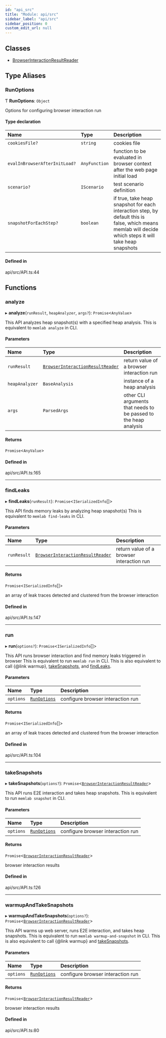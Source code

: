 ```yaml
---
id: "api_src"
title: "Module: api/src"
sidebar_label: "api/src"
sidebar_position: 0
custom_edit_url: null
---
```


## Classes

- [BrowserInteractionResultReader](../classes/api_src.BrowserInteractionResultReader.md)

## Type Aliases

### RunOptions

Ƭ **RunOptions**: `Object`

Options for configuring browser interaction run

#### Type declaration

| Name | Type | Description |
| :------ | :------ | :------ |
| `cookiesFile?` | `string` | cookies file |
| `evalInBrowserAfterInitLoad?` | `AnyFunction` | function to be evaluated in browser context after the web page initial load |
| `scenario?` | `IScenario` | test scenario definition |
| `snapshotForEachStep?` | `boolean` | if true, take heap snapshot for each interaction step, by default this is false, which means memlab will decide which steps it will take heap snapshots |

#### Defined in

api/src/API.ts:44

## Functions

### analyze

▸ **analyze**(`runResult`, `heapAnalyzer`, `args?`): `Promise`<`AnyValue`\>

This API analyzes heap snapshot(s) with a specified heap analysis.
This is equivalent to `memlab analyze` in CLI.

#### Parameters

| Name | Type | Description |
| :------ | :------ | :------ |
| `runResult` | [`BrowserInteractionResultReader`](../classes/api_src.BrowserInteractionResultReader.md) | return value of a browser interaction run |
| `heapAnalyzer` | `BaseAnalysis` | instance of a heap analysis |
| `args` | `ParsedArgs` | other CLI arguments that needs to be passed to the heap analysis |

#### Returns

`Promise`<`AnyValue`\>

#### Defined in

api/src/API.ts:165

___

### findLeaks

▸ **findLeaks**(`runResult`): `Promise`<`ISerializedInfo`[]\>

This API finds memory leaks by analyzing heap snapshot(s)
This is equivalent to `memlab find-leaks` in CLI.

#### Parameters

| Name | Type | Description |
| :------ | :------ | :------ |
| `runResult` | [`BrowserInteractionResultReader`](../classes/api_src.BrowserInteractionResultReader.md) | return value of a browser interaction run |

#### Returns

`Promise`<`ISerializedInfo`[]\>

an array of leak traces detected and clustered from the
browser interaction

#### Defined in

api/src/API.ts:147

___

### run

▸ **run**(`options?`): `Promise`<`ISerializedInfo`[]\>

This API runs browser interaction and find memory leaks triggered in browser
This is equivalent to run `memlab run` in CLI.
This is also equivalent to call {@link warmup}, [takeSnapshots](api_src.md#takesnapshots),
and [findLeaks](api_src.md#findleaks).

#### Parameters

| Name | Type | Description |
| :------ | :------ | :------ |
| `options` | [`RunOptions`](api_src.md#runoptions) | configure browser interaction run |

#### Returns

`Promise`<`ISerializedInfo`[]\>

an array of leak traces detected and clustered from the
browser interaction

#### Defined in

api/src/API.ts:104

___

### takeSnapshots

▸ **takeSnapshots**(`options?`): `Promise`<[`BrowserInteractionResultReader`](../classes/api_src.BrowserInteractionResultReader.md)\>

This API runs E2E interaction and takes heap snapshots.
This is equivalent to run `memlab snapshot` in CLI.

#### Parameters

| Name | Type | Description |
| :------ | :------ | :------ |
| `options` | [`RunOptions`](api_src.md#runoptions) | configure browser interaction run |

#### Returns

`Promise`<[`BrowserInteractionResultReader`](../classes/api_src.BrowserInteractionResultReader.md)\>

browser interaction results

#### Defined in

api/src/API.ts:126

___

### warmupAndTakeSnapshots

▸ **warmupAndTakeSnapshots**(`options?`): `Promise`<[`BrowserInteractionResultReader`](../classes/api_src.BrowserInteractionResultReader.md)\>

This API warms up web server, runs E2E interaction, and takes heap snapshots.
This is equivalent to run `memlab warmup-and-snapshot` in CLI.
This is also equivalent to call {@link warmup} and [takeSnapshots](api_src.md#takesnapshots).

#### Parameters

| Name | Type | Description |
| :------ | :------ | :------ |
| `options` | [`RunOptions`](api_src.md#runoptions) | configure browser interaction run |

#### Returns

`Promise`<[`BrowserInteractionResultReader`](../classes/api_src.BrowserInteractionResultReader.md)\>

browser interaction results

#### Defined in

api/src/API.ts:80
